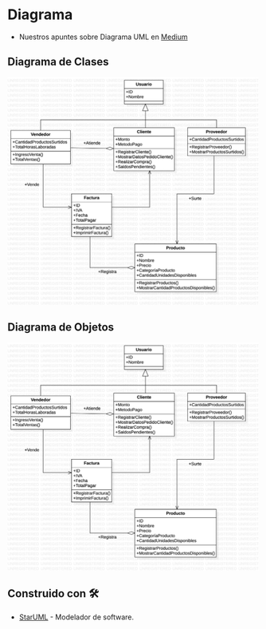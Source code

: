 # Diagrama
- Nuestros apuntes sobre Diagrama UML en [Medium](https://barrosjss.medium.com/poo-diagrama-uml-8f830c89a746)

## Diagrama de Clases
![Image text](https://github.com/barrosjss/SIFI/blob/main/Diagrama/DiagramaUML.jpg?raw=true)

## Diagrama de Objetos
![Image text](https://github.com/barrosjss/SIFI/blob/main/Diagrama/img/DiagramaUML.jpg?raw=true)

## Construido con 🛠️

* [StarUML](https://staruml.io) - Modelador de software.
